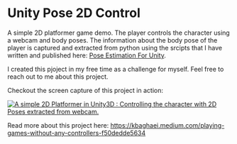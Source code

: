 # Unity Pose 2D Control

A simple 2D platformer game demo. The player controls the character using a webcam and body poses.
The information about the body pose of the player is captured and extracted from python using the srcipts that I have written and published here:
[Pose Estimation For Unity](https://github.com/k-timy/pose-estimation-for-unity).

I created this pjoject in my free time as a challenge for myself.
Feel free to reach out to me about this project.

Checkout the screen capture of this project in action:

[![A simple 2D Platformer in Unity3D : Controlling the character with 2D Poses extracted from webcam.](https://i.ytimg.com/vi/qi6xxT4HShU/maxresdefault.jpg)](https://www.youtube.com/watch?v=qi6xxT4HShU)

Read more about this project here:
https://kbaghaei.medium.com/playing-games-without-any-controllers-f50dedde5634

